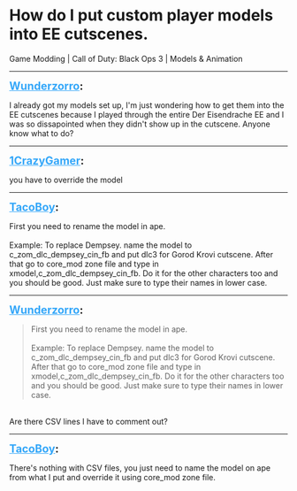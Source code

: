 # How do I put custom player models into EE cutscenes.
Game Modding | Call of Duty: Black Ops 3 | Models & Animation

---
<strong style="font-size: 1.4em;"><span style="text-decoration: underline;text-decoration-color: #34a7f9;"><span style="color:#34a7f9;">Wunderzorro</span></span>:</strong>

<p>I already got my models set up, I&#39;m just wondering how to get them into the EE cutscenes because I played through the entire Der Eisendrache EE and I was so dissapointed when they didn&#39;t show up in the cutscene. Anyone know what to do?</p>

---
<strong style="font-size: 1.4em;"><span style="text-decoration: underline;text-decoration-color: #34a7f9;"><span style="color:#34a7f9;">1CrazyGamer</span></span>:</strong>

<p>you have to override the model</p>

---
<strong style="font-size: 1.4em;"><span style="text-decoration: underline;text-decoration-color: #34a7f9;"><span style="color:#34a7f9;">TacoBoy</span></span>:</strong>

<p>First you need to rename the model in ape. <br /><br />Example: To replace Dempsey. name the model to c_zom_dlc_dempsey_cin_fb and put dlc3 for Gorod Krovi cutscene. After that go to core_mod zone file and type in xmodel,c_zom_dlc_dempsey_cin_fb. Do it for the other characters too and you should be good. Just make sure to type their names in lower case.</p>

---
<strong style="font-size: 1.4em;"><span style="text-decoration: underline;text-decoration-color: #34a7f9;"><span style="color:#34a7f9;">Wunderzorro</span></span>:</strong>

<p><blockquote>First you need to rename the model in ape.<br /><br />Example: To replace Dempsey. name the model to c_zom_dlc_dempsey_cin_fb and put dlc3 for Gorod Krovi cutscene. After that go to core_mod zone file and type in xmodel,c_zom_dlc_dempsey_cin_fb. Do it for the other characters too and you should be good. Just make sure to type their names in lower case.<br /></blockquote><br />Are there CSV lines I have to comment out?</p>

---
<strong style="font-size: 1.4em;"><span style="text-decoration: underline;text-decoration-color: #34a7f9;"><span style="color:#34a7f9;">TacoBoy</span></span>:</strong>

<p>There&#39;s nothing with CSV files, you just need to name the model on ape from what I put and override it using core_mod zone file.</p>
